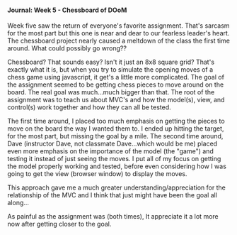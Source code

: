 #### Journal: Week 5 - Chessboard of DOoM

Week five saw the return of everyone's favorite assignment. That's sarcasm for the most part but this one is near and dear to our fearless leader's heart. The chessboard project nearly caused a meltdown of the class the first time around. What could possibly go wrong??

Chessboard? That sounds easy? Isn't it just an 8x8 square grid? That's exactly what it is, but when you try to simulate the opening moves of a chess game using javascript, it get's a little more complicated. The goal of the assignment seemed to be getting chess pieces to move around on the board. The real goal was much...much bigger than that. The root of the assignment was to teach us about MVC's and how the model(s), view, and control(s) work together and how they can all be tested.

The first time around, I placed too much emphasis on getting the pieces to move on the board the way I wanted them to. I ended up hitting the target, for the most part, but missing the goal by a mile. The second time around, Dave (instructor Dave, not classmate Dave...which would be me) placed even more emphasis on the importance of the model (the "game") and testing it instead of just seeing the moves. I put all of my focus on getting the model properly working and tested, before even considering how I was going to get the view (browser window) to display the moves.

This approach gave me a much greater understanding/appreciation for the relationship of the MVC and I think that just might have been the goal all along...

As painful as the assignment was (both times), It appreciate it a lot more now after getting closer to the goal.
